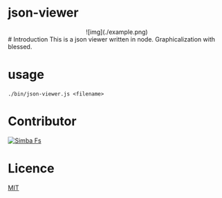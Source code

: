 # json-viewer
<center>
![img](./example.png)
</center>
# Introduction
This is a json viewer written in node.
Graphicalization with blessed.

# usage
```
./bin/json-viewer.js <filename>
```

# Contributor
[![Simba Fs](https://avatars1.githubusercontent.com/u/39305460?s=46&v=4)](https://github.com/simba-fs)

# Licence
[MIT](./LICENSE)
